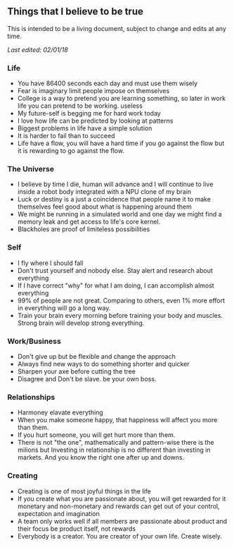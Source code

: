 ## Things that I believe to be true

This is intended to be a living document, subject to change and edits at any time.

*Last edited: 02/01/18*

### Life
* You have 86400 seconds each day and must use them wisely
* Fear is imaginary limit people impose on themselves
* College is a way to pretend you are learning something, so later in work life you can pretend to be working. useless
* My future-self is begging me for hard work today
* I love how life can be predicted by looking at patterns
* Biggest problems in life have a simple solution
* It is harder to fail than to succeed
* Life have a flow, you will have a hard time if you go against the flow but it is rewarding to go against the flow.

### The Universe
* I believe by time I die, human will advance and I will continue to live inside a robot body integrated with a NPU clone of my brain
* Luck or destiny is a just a coincidence that people name it to make themselves feel good about what is happening around them
* We might be running in a simulated world and one day we might find a memory leak and get access to life's core kernel.
* Blackholes are proof of limiteless possibilities

### Self
* I fly where I should fall
* Don't trust yourself and nobody else. Stay alert and research about everything
* If I have correct "why" for what I am doing, I can accomplish almost everything
* 99% of people are not great. Comparing to others, even 1% more effort in everything will go a long way.
* Train your brain every morning before training your body and muscles. Strong brain will develop strong everything.

### Work/Business
* Don't give up but be flexible and change the approach
* Always find new ways to do something shorter and quicker
* Sharpen your axe before cutting the tree
* Disagree and Don't be slave. be your own boss.

### Relationships
* Harmoney elavate everything
* When you make someone happy, that happiness will affect you more than them.
* If you hurt someone, you will get hurt more than them.
* There is not "the one", mathematically and pattern-wise there is the milions but Investing in relationship is no different than investing in markets. And you know the right one after up and downs. 


### Creating
* Creating is one of most joyful things in the life
* If you create what you are passionate about, you will get rewarded for it monetary and non-monetary and rewards can get out of your control, expectation and imagination
* A team only works well if all members are passionate about product and their focus be product itself, not rewards
* Everybody is a creator. You are creator of your own life. Create wisely.